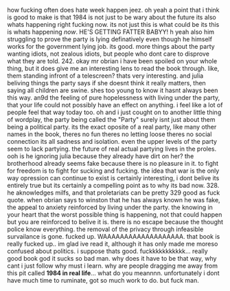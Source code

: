 how fucking often does hate week happen jeez. oh yeah a point that i think is good to make is that 1984 is not just to be wary about the future its also whats happening right fucking now. its not just this is what could be its this is whats happening *now*. HE'S GETTING FATTER BABYY! h yeah also him struggling to prove the party is lying definatively even though he himself works for the government lying job. its good. more things about the party wanting idiots, not zealous idiots, but people who dont care to disprove what they are told. 242. okay mr obrian i have been spoiled on your whole thing, but it does give me an interesting lens to read the book through. like, them standing infront of a telescreen? thats very interesting. and julia beliving things the party says if she doesnt think it really matters, then saying all children are swine. shes too young to know it hasnt always been this way. an9d the feeling of pure hopelessness with living under the party, that your life could not possibly have an effect on anything. i feel like a lot of people feel that way today too. oh and i just cought on to another little thing of wordplay, the party being called the "Party" surely isnt just about them being a political party. its the exact oposite of a real party, like many other names in the book, theres no fun theres no letting loose theres no social connection its all sadness and isolation. even the upper levels of the party seem to lack partying. the future of real actual partying lives in the proles. ooh is he ignoring julia because they already have dirt on her? the brotherhood already seems fake because there is no pleasure in it. to fight for freedom is to fight for sucking and fucking. the idea that war is the only way opression can continue to exist is certainly interesting, i dont belive its entirely true but its certainly a compelling point as to why its bad now. 328. he aknowledges milfs, and that proletariats can be pretty 329 good as fuck quote. when obrian says to winston that he has always known he was fake, the appeal to anxiety reinforced by living under the party. the knowing in your heart that the worst possible thing is happening, not that could happen but you are reinforced to belive it is. there is no escape because the thought police know everything. the removal of the privacy through infeasible survailance is gone. fucked up. WAAAAAAAAAAAAAAAAAAA. that book is really fucked up.. im glad ive read it, although it has only made me moreso confused about politics. i suppose thats good. fuckkkkkkkkkkk... really good book god it sucks so bad man. why does it have to be that way, why cant i just follow why must i learn. why are people dragging me away from this pit called **1984 in real life**... what do you meannnn. unfortunately i dont have much time to ruminate, got so much work to do. but fuck man.
